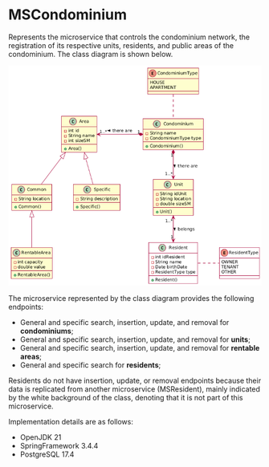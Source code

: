 # MSCondominium

Represents the microservice that controls the condominium network, the registration of its respective units, residents, and public areas of the condominium. The class diagram is shown below.

![Error loading image](../MSCondominio.png)

The microservice represented by the class diagram provides the following endpoints:

- General and specific search, insertion, update, and removal for <b>condominiums</b>;
- General and specific search, insertion, update, and removal for <b>units</b>;
- General and specific search, insertion, update, and removal for <b>rentable areas</b>;
- General and specific search for <b>residents</b>;

Residents do not have insertion, update, or removal endpoints because their data is replicated from another microservice (MSResident), mainly indicated by the white background of the class, denoting that it is not part of this microservice.

Implementation details are as follows:
- OpenJDK 21
- SpringFramework 3.4.4
- PostgreSQL 17.4